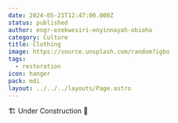 ```yaml
---
date: 2024-05-21T12:47:00.000Z
status: published
author: engr-ezekwesiri-enyinnayah-obioha
category: Culture
title: Clothing
image: https://source.unsplash.com/random?igbo
tags:
  - restoration
icon: hanger
pack: mdi
layout: ../../../layouts/Page.astro
---
```

🏗️ Under Construction 🚧

